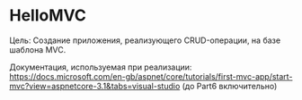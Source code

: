 # HelloMVC
Цель: Создание приложения, реализующего CRUD-операции, на базе шаблона MVC.

Документация, используемая при реализации: https://docs.microsoft.com/en-gb/aspnet/core/tutorials/first-mvc-app/start-mvc?view=aspnetcore-3.1&tabs=visual-studio (до Part6 включительно)
